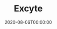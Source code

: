 ---
title: Excyte
summary: Exhaustive exploration of cytometry data
tags:
- single cell cytometry
date: "2020-08-06T00:00:00"

external_link: https://github.com/maximemeylan/Excyte/

image:
  caption:  Excyte
  focal_point: Smart
  
---